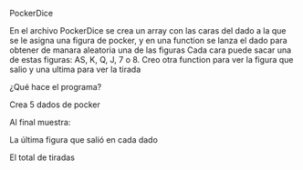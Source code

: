 PockerDice

En el  archivo PockerDice se crea un array con las caras del dado a la que se le asigna una figura de pocker,
 y en una function se  lanza el dado para obtener de manara aleatoria una de las figuras 
Cada cara puede sacar una de estas figuras: AS, K, Q, J, 7 o 8.
 Creo otra function para ver la figura que salio
 y una ultima para ver la tirada


¿Qué hace el programa?

Crea 5 dados de pocker

Al final muestra:

La última figura que salió en cada dado

El total de tiradas 